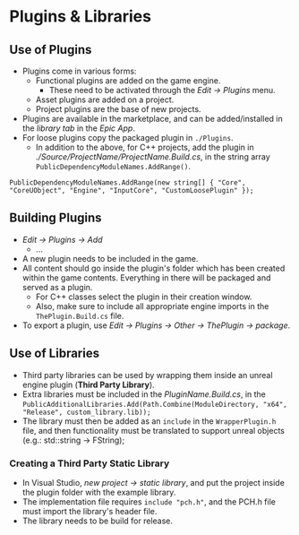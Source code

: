 # Plugins & Libraries

## Use of Plugins

- Plugins come in various forms:
  - Functional plugins are added on the game engine.
    - These need to be activated through the _Edit -> Plugins_ menu.
  - Asset plugins are added on a project.
  - Project plugins are the base of new projects.
- Plugins are available in the marketplace, and can be added/installed in the _library tab_ in the _Epic App_.
- For loose plugins copy the packaged plugin in `./Plugins`.
  - In addition to the above, for C++ projects, add the plugin in _./Source/ProjectName/ProjectName.Build.cs_, in the string array `PublicDependencyModuleNames.AddRange()`.

```
PublicDependencyModuleNames.AddRange(new string[] { "Core", "CoreUObject", "Engine", "InputCore", "CustomLoosePlugin" });
```

## Building Plugins

- _Edit -> Plugins -> Add_
  - ...
- A new plugin needs to be included in the game.
- All content should go inside the plugin's folder which has been created within the game contents. Everything in there will be packaged and served as a plugin.
  - For C++ classes select the plugin in their creation window.
  - Also, make sure to include all appropriate engine imports in the `ThePlugin.Build.cs` file.
- To export a plugin, use _Edit -> Plugins -> Other -> ThePlugin -> package_.

## Use of Libraries

- Third party libraries can be used by wrapping them inside an unreal engine plugin (**Third Party Library**).
- Extra libraries must be included in the *PluginName.Build.cs*, in the `PublicAdditionalLibraries.Add(Path.Combine(ModuleDirectory, "x64", "Release", custom_library.lib));`
- The library must then be added as an `include` in the `WrapperPlugin.h` file, and then functionality must be translated to support unreal objects (e.g.: std::string -> FString);

### Creating a Third Party Static Library

- In Visual Studio, *new project -> static library*, and put the project inside the plugin folder with the example library.
- The implementation file requires `include "pch.h"`, and the PCH.h file must import the library's header file.
- The library needs to be build for release.
